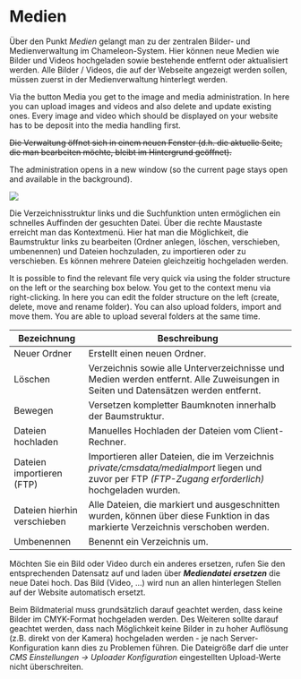 # Medien

Über den Punkt *Medien* gelangt man zu der zentralen Bilder- und Medienverwaltung im Chameleon-System. Hier können neue Medien wie Bilder und Videos hochgeladen sowie bestehende entfernt oder aktualisiert werden. Alle Bilder / Videos, die auf der Webseite angezeigt werden sollen, müssen zuerst in der Medienverwaltung hinterlegt werden. 

Via the button Media you get to the image and media administration. In here you can upload images and videos and also delete and update existing ones. Every image and video which should be displayed on your website has to be deposit into the media handling first.

~~Die Verwaltung öffnet sich in einem neuen Fenster (d.h. die aktuelle Seite, die man bearbeiten möchte, bleibt im Hintergrund geöffnet).~~

The administration opens in a new window (so the current page stays open and available in the background).

![](bild24.png)

Die Verzeichnisstruktur links und die Suchfunktion unten ermöglichen ein schnelles Auffinden der gesuchten Datei. Über die rechte Maustaste erreicht man das Kontextmenü. Hier hat man die Möglichkeit, die Baumstruktur links zu bearbeiten (Ordner anlegen, löschen, verschieben, umbenennen) und Dateien hochzuladen, zu importieren oder zu verschieben. Es können mehrere Dateien gleichzeitig hochgeladen werden. 

It is possible to find the relevant file very quick via using the folder structure on the left or the searching box below. You get to the context menu via right-clicking. In here you can edit the folder structure on the left (create, delete, move and rename folder). You can also upload folders, import and move them. You are able to upload several folders at the same time.

| Bezeichnung | Beschreibung |
| -- | -- |
| Neuer Ordner | Erstellt einen neuen Ordner. |
| Löschen | Verzeichnis sowie alle Unterverzeichnisse und Medien werden entfernt. Alle Zuweisungen in Seiten und Datensätzen werden entfernt. |
| Bewegen | Versetzen kompletter Baumknoten innerhalb der Baumstruktur. |
| Dateien hochladen | Manuelles Hochladen der Dateien vom Client-Rechner. |
| Dateien importieren (FTP) | Importieren aller Dateien, die im Verzeichnis *private/cmsdata/mediaImport* liegen und zuvor per FTP *(FTP-Zugang erforderlich)* hochgeladen wurden. |
| Dateien hierhin verschieben | Alle Dateien, die markiert und ausgeschnitten wurden, können über diese Funktion in das markierte Verzeichnis verschoben werden. |
| Umbenennen | Benennt ein Verzeichnis um. |


Möchten Sie ein Bild oder Video durch ein anderes ersetzen, rufen Sie den entsprechenden Datensatz auf und laden über ***Mediendatei ersetzen*** die neue Datei hoch. Das Bild (Video, ...) wird nun an allen hinterlegen Stellen auf der Website automatisch ersetzt.

Beim Bildmaterial muss grundsätzlich darauf geachtet werden, dass keine Bilder im CMYK-Format hochgeladen werden. Des Weiteren sollte darauf geachtet werden, dass nach Möglichkeit keine Bilder in zu hoher Auflösung (z.B. direkt von der Kamera) hochgeladen werden - je nach Server-Konfiguration kann dies zu Problemen führen. Die Dateigröße darf die unter *CMS Einstellungen → Uploader Konfiguration* eingestellten Upload-Werte nicht überschreiten.